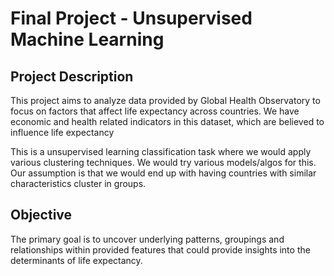# Final Project - Unsupervised Machine Learning
## Project Description
This project aims to analyze data provided by Global Health Observatory to focus on factors that affect life expectancy across countries. We have economic and health related indicators in this dataset, which are believed to influence life expectancy

This is a unsupervised learning classification task where we would apply various clustering techniques. We would try various models/algos for this. Our assumption is that we would end up with having countries with similar characteristics cluster in groups.

## Objective 
The primary goal is to uncover underlying patterns, groupings and relationships within provided features that could provide insights into the determinants of life expectancy.
